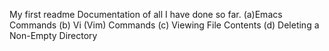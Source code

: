 My first readme
Documentation of all I have done so far. (a)Emacs Commands (b) Vi (Vim) Commands (c) Viewing File Contents (d) Deleting a Non-Empty Directory 
